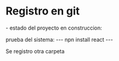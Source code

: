 <h1> Registro en git</h1>
- estado del proyecto en construccion:

prueba del sistema:
--- npn install react ---

Se registro otra carpeta 
